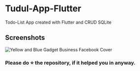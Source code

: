 # Tudul-App-Flutter
Todo-List App created with Flutter and CRUD SQLite

## Screenshots


![Yellow and Blue Gadget Business Facebook Cover](https://user-images.githubusercontent.com/62810976/122646095-28a35300-d13b-11eb-9462-9a04fcbd5e06.png)

### Please do ⭐ the repository, if it helped you in anyway.
